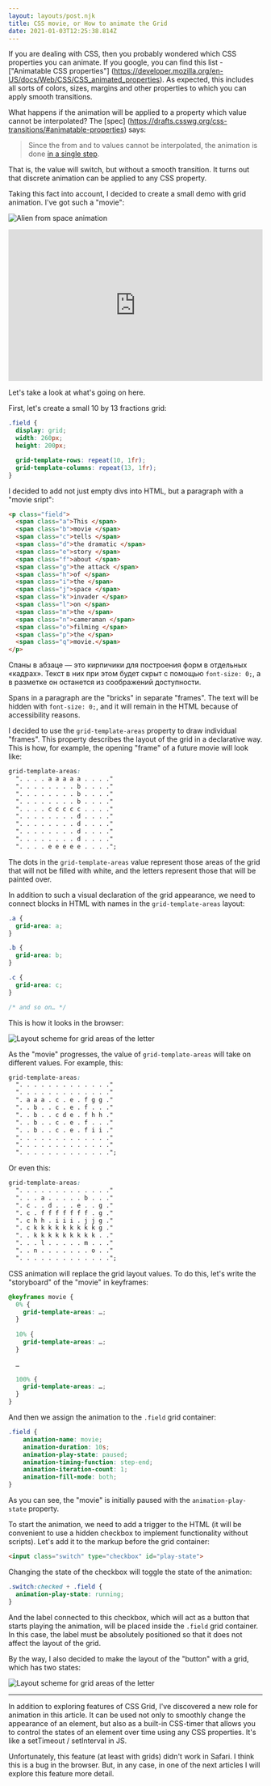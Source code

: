 ```yaml
---
layout: layouts/post.njk
title: CSS movie, or How to animate the Grid
date: 2021-01-03T12:25:38.814Z
---
```

If you are dealing with CSS, then you probably wondered which CSS properties you can animate. If you google, you can find this list - ["Animatable CSS properties"] (https://developer.mozilla.org/en-US/docs/Web/CSS/CSS_animated_properties). As expected, this includes all sorts of colors, sizes, margins and other properties to which you can apply smooth transitions.

What happens if the animation will be applied to a property which value cannot be interpolated? The [spec] (https://drafts.csswg.org/css-transitions/#animatable-properties) says:

> Since the from and to values cannot be interpolated, the animation is done [in a single step](https://drafts.csswg.org/css-transitions/#step-types).

That is, the value will switch, but without a smooth transition. It turns out that discrete animation can be applied to any CSS property.

Taking this fact into account, I decided to create a small demo with grid animation. I've got such a "movie":

![Alien from space animation](/images/1-gf8uq4fl41ixwuatcxycaq.gif "Alien from space animation")

<iframe height="300" style="width: 100%;" scrolling="no" title="CSS grid movie" src="https://codepen.io/juwain/embed/preview/aqxyxY?height=300&theme-id=9939&default-tab=result" frameborder="no" loading="lazy" allowtransparency="true" allowfullscreen="true">
  See the Pen <a href='https://codepen.io/juwain/pen/aqxyxY'>CSS grid movie</a> by juwain
  (<a href='https://codepen.io/juwain'>@juwain</a>) on <a href='https://codepen.io'>CodePen</a>.
</iframe>

Let's take a look at what's going on here.

First, let's create a small 10 by 13 fractions grid:

```css
.field {
  display: grid;
  width: 260px;
  height: 200px;

  grid-template-rows: repeat(10, 1fr);
  grid-template-columns: repeat(13, 1fr);
}
```

I decided to add not just empty divs into HTML, but a paragraph with a "movie sript":

```html
<p class="field">
  <span class="a">This </span>
  <span class="b">movie </span>
  <span class="c">tells </span>
  <span class="d">the dramatic </span>
  <span class="e">story </span>
  <span class="f">about </span>
  <span class="g">the attack </span>
  <span class="h">of </span>
  <span class="i">the </span>
  <span class="j">space </span>
  <span class="k">invader </span>
  <span class="l">on </span>
  <span class="m">the </span>
  <span class="n">cameraman </span>
  <span class="o">filming </span>
  <span class="p">the </span> 
  <span class="q">movie.</span>
</p>
```

Спаны в абзаце — это кирпичики для построения форм в отдельных «кадрах». Текст в них при этом будет скрыт с помощью `font-size: 0;`, а в разметке он останется из соображений доступности.

Spans in a paragraph are the "bricks" in separate "frames". The text will be hidden with `font-size: 0;`, and it will remain in the HTML because of accessibility reasons.

I decided to use the `grid-template-areas` property to draw individual "frames". This property describes the layout of the grid in a declarative way. This is how, for example, the opening "frame" of a future movie will look like:

```css
grid-template-areas:
  ". . . . a a a a a . . . ."
  ". . . . . . . . b . . . ."
  ". . . . . . . . b . . . ."
  ". . . . . . . . b . . . ."
  ". . . . c c c c c . . . ."
  ". . . . . . . . d . . . ."
  ". . . . . . . . d . . . ."
  ". . . . . . . . d . . . ."
  ". . . . . . . . d . . . ."
  ". . . . e e e e e . . . .";
```

The dots in the `grid-template-areas` value represent those areas of the grid that will not be filled with white, and the letters represent those that will be painted over.

In addition to such a visual declaration of the grid appearance, we need to connect blocks in HTML with names in the `grid-template-areas` layout:

```css
.a {
  grid-area: a;
}

.b {
  grid-area: b;
}

.c {
  grid-area: c;
}

/* and so on… */
```

This is how it looks in the browser:

![Layout scheme for grid areas of the letter](/images/1-xpcz-lkdxfta5lzp14ym2q.gif "Layout scheme for grid areas of the letter")

As the "movie" progresses, the value of `grid-template-areas` will take on different values. For example, this:

```css
grid-template-areas:
  ". . . . . . . . . . . . ."
  ". . . . . . . . . . . . ."
  ". a a a . c . e . f g g ."
  ". . b . . c . e . f . . ."
  ". . b . . c d e . f h h ."
  ". . b . . c . e . f . . ."
  ". . b . . c . e . f i i ."
  ". . . . . . . . . . . . ."
  ". . . . . . . . . . . . ."
  ". . . . . . . . . . . . .";
```

Or even this:

```css
grid-template-areas:
  ". . . . . . . . . . . . ."
  ". . . a . . . . . b . . ."
  ". c . . d . . . e . . g ."
  ". c . f f f f f f f . g ."
  ". c h h . i i i . j j g ."
  ". c k k k k k k k k k g ."
  ". . k k k k k k k k k . ."
  ". . . l . . . . . m . . ."
  ". . n . . . . . . . o . ."
  ". . . . . . . . . . . . .";
```

CSS animation will replace the grid layout values. To do this, let's write the "storyboard" of the "movie" in keyframes:

```css
@keyframes movie {
  0% {
    grid-template-areas: …;
  }
  
  10% {
    grid-template-areas: …;
  }
  
  …

  100% {
    grid-template-areas: …;
  }
}
```

And then we assign the animation to the `.field` grid container:

```css
.field {
    animation-name: movie;
    animation-duration: 10s;
    animation-play-state: paused;
    animation-timing-function: step-end;
    animation-iteration-count: 1;
    animation-fill-mode: both;
}
```

As you can see, the "movie" is initially paused with the `animation-play-state` property.

To start the animation, we need to add a trigger to the HTML (it will be convenient to use a hidden checkbox to implement functionality without scripts). Let's add it to the markup before the grid container:

```html
<input class="switch" type="checkbox" id="play-state">
```

Changing the state of the checkbox will toggle the state of the animation:

```css
.switch:checked + .field {
  animation-play-state: running;
}
```

And the label connected to this checkbox, which will act as a button that starts playing the animation, will be placed inside the `.field` grid container. In this case, the label must be absolutely positioned so that it does not affect the layout of the grid.

By the way, I also decided to make the layout of the "button" with a grid, which has two states:

![Layout scheme for grid areas of the letter](/images/1-np6h_i6-1r1i56v-ln9g0g.gif "Layout scheme for grid areas of the letter")

---

In addition to exploring features of CSS Grid, I've discovered a new role for animation in this article. It can be used not only to smoothly change the appearance of an element, but also as a built-in CSS-timer that allows you to control the states of an element over time using any CSS properties. It's like a setTimeout / setInterval in JS.

Unfortunately, this feature (at least with grids) didn't work in Safari. I think this is a bug in the browser. But, in any case, in one of the next articles I will explore this feature more detail.